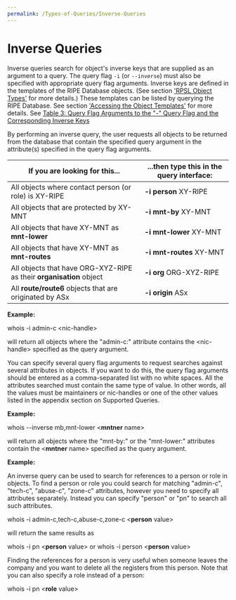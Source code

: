```yaml
---
permalink: /Types-of-Queries/Inverse-Queries
---
```


# Inverse Queries

Inverse queries search for object's inverse keys that are supplied as an argument to a query. The query flag `-i` (or `--inverse`) must also be specified with appropriate query flag arguments. Inverse keys are defined in the templates of the RIPE Database objects. (See section ['RPSL Object Types'](../RPSL-Object-Types/#rpsl-object-types) for more details.) These templates can be listed by querying the RIPE Database. See section ['Accessing the Object Templates'](../Updating-Objects-in-the-RIPE-Database/Accessing-the-Object-Templates/#accessing-the-object-templates) for more details. See [Table 3: Query Flag Arguments to the "-" Query Flag and the Corresponding Inverse Keys](../Tables-of-Query-Types-Supported-by-the-RIPE-Database/#table-3-inverse-queries)

By performing an inverse query, the user requests all objects to be returned from the database that contain the specified query argument in the attribute(s) specified in the query flag arguments.


| If you are looking for this...                                      | ...then type this in the query interface: |
|---------------------------------------------------------------------|-------------------------------------------|
| All objects where contact person (or role) is XY-RIPE               | **-i person** XY-RIPE                     |
| All objects that are protected by XY-MNT                            | **-i mnt-by** XY-MNT                      |
| All objects that have XY-MNT as **mnt-lower**                       | **-i mnt-lower** XY-MNT                   |
| All objects that have XY-MNT as **mnt-routes**                      | **-i mnt-routes** XY-MNT                  |
| All objects that have ORG-XYZ-RIPE as their **organisation** object | **-i org** ORG-XYZ-RIPE                   |
| All **route/route6** objects that are originated by ASx             | **-i origin** ASx                         |


**Example:**

whois -i admin-c &lt;nic-handle&gt;

will return all objects where the "admin-c:" attribute contains the &lt;nic-handle&gt; specified as the query argument.

You can specify several query flag arguments to request searches against several attributes in objects. If you want to do this, the query flag arguments should be entered as a comma-separated list with no white spaces. All the attributes searched must contain the same type of value. In other words, all the values must be maintainers or nic-handles or one of the other values listed in the appendix section on Supported Queries.

**Example:**

whois --inverse mb,mnt-lower &lt;**mntner** name&gt;

will return all objects where the "mnt-by:" or the "mnt-lower:" attributes contain the &lt;**mntner** name&gt; specified as the query argument.

**Example:**

An inverse query can be used to search for references to a person or role in objects. To find a person or role you could search for matching "admin-c", "tech-c", "abuse-c", "zone-c" attributes, however you need to specify all attributes separately. Instead you can specify "person" or "pn" to search all such attributes.

whois -i admin-c,tech-c,abuse-c,zone-c  &lt;**person** value&gt; 

will return the same results as 

whois -i pn &lt;**person** value&gt; or whois -i person &lt;**person** value&gt;

Finding the references for a person is very useful when someone leaves the company and you want to delete all the registers from this person. Note that you can also specify a role instead of a person:

whois -i pn &lt;**role** value&gt;
